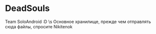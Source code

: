 # DeadSouls
Team SoloAndroid
:D
\s
Основное хранилище, прежде чем отправлять сюда файлы, спросите Nikitenok
